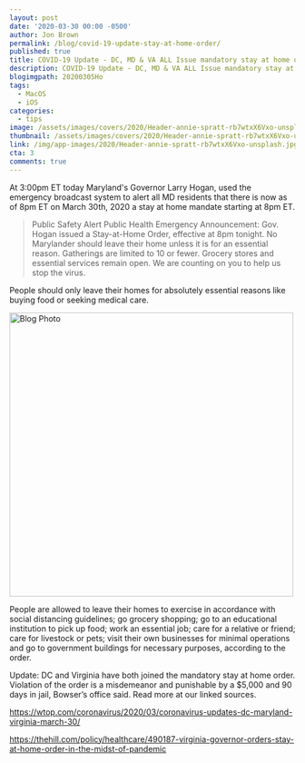 ```yaml
---
layout: post
date: '2020-03-30 00:00 -0500'
author: Jon Brown
permalink: /blog/covid-19-update-stay-at-home-order/
published: true
title: COVID-19 Update - DC, MD & VA ALL Issue mandatory stay at home orders
description: COVID-19 Update - DC, MD & VA ALL Issue mandatory stay at home orders
blogimgpath: 20200305Ho
tags:
  - MacOS
  - iOS
categories:
  - tips
image: /assets/images/covers/2020/Header-annie-spratt-rb7wtxX6Vxo-unsplash.jpg
thumbnail: /assets/images/covers/2020/Header-annie-spratt-rb7wtxX6Vxo-unsplash.jpg
link: /img/app-images/2020/Header-annie-spratt-rb7wtxX6Vxo-unsplash.jpg
cta: 3
comments: true
---
```

At 3:00pm ET today Maryland's Governor Larry Hogan, used the emergency broadcast system to alert all MD residents that there is now as of 8pm ET on March 30th, 2020 a stay at home mandate starting at 8pm ET. 

> Public Safety Alert
> Public Health Emergency Announcement:
> Gov. Hogan issued a Stay-at-Home Order, effective at 8pm tonight. No Marylander should leave their home unless it is for an essential reason. Gatherings are limited to 10 or fewer. Grocery stores and essential services remain open. We are counting on you to help us stop the virus. 

People should only leave their homes for absolutely essential reasons like buying food or seeking medical care.

<img alt="Blog Photo" src="{{ site.site_cdn }}/assets/images/blog/2020/20200305Ho/IMG_3207.PNG" class="img-fluid rounded m-2" width="500" alt="COVID-19"/>

People are allowed to leave their homes to exercise in accordance with social distancing guidelines; go grocery shopping; go to an educational institution to pick up food; work an essential job; care for a relative or friend; care for livestock or pets; visit their own businesses for minimal operations and go to government buildings for necessary purposes, according to the order.

Update: DC and Virginia have both joined the mandatory stay at home order. Violation of the order is a misdemeanor and punishable by a $5,000 and 90 days in jail, Bowser’s office said. Read more at our linked sources. 

<a href="https://wtop.com/coronavirus/2020/03/coronavirus-updates-dc-maryland-virginia-march-30/" rel="nofollow">https://wtop.com/coronavirus/2020/03/coronavirus-updates-dc-maryland-virginia-march-30/</a>

<a href="https://thehill.com/policy/healthcare/490187-virginia-governor-orders-stay-at-home-order-in-the-midst-of-pandemic" rel="nofollow">https://thehill.com/policy/healthcare/490187-virginia-governor-orders-stay-at-home-order-in-the-midst-of-pandemic</a>